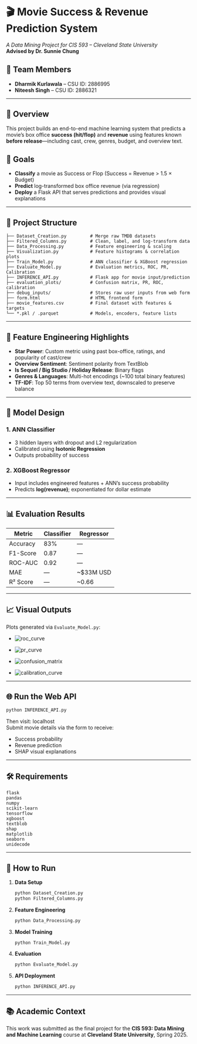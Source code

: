 # 🎬 Movie Success & Revenue Prediction System

*A Data Mining Project for CIS 593 – Cleveland State University*  
**Advised by Dr. Sunnie Chung**

## 👥 Team Members
- **Dharmik Kurlawala** – CSU ID: 2886995
- **Niteesh Singh** – CSU ID: 2886321

---

## 📌 Overview

This project builds an end-to-end machine learning system that predicts a movie’s box office **success (hit/flop)** and **revenue** using features known **before release**—including cast, crew, genres, budget, and overview text.

## 🎯 Goals

- **Classify** a movie as Success or Flop (Success = Revenue > 1.5 × Budget)
- **Predict** log-transformed box office revenue (via regression)
- **Deploy** a Flask API that serves predictions and provides visual explanations

---

## 📂 Project Structure

```
├── Dataset_Creation.py         # Merge raw TMDB datasets
├── Filtered_Columns.py         # Clean, label, and log-transform data
├── Data_Processing.py          # Feature engineering & scaling
├── Visualization.py            # Feature histograms & correlation plots
├── Train_Model.py              # ANN classifier & XGBoost regression
├── Evaluate_Model.py           # Evaluation metrics, ROC, PR, Calibration
├── INFERENCE_API.py            # Flask app for movie input/prediction
├── evaluation_plots/           # Confusion matrix, PR, ROC, calibration
├── debug_inputs/               # Stores raw user inputs from web form
├── form.html                   # HTML frontend form
├── movie_features.csv          # Final dataset with features & targets
└── *.pkl / .parquet            # Models, encoders, feature lists
```

---

## 🧠 Feature Engineering Highlights

- **Star Power**: Custom metric using past box-office, ratings, and popularity of cast/crew
- **Overview Sentiment**: Sentiment polarity from TextBlob
- **Is Sequel / Big Studio / Holiday Release**: Binary flags
- **Genres & Languages**: Multi-hot encodings (~100 total binary features)
- **TF-IDF**: Top 50 terms from overview text, downscaled to preserve balance

---

## 🧪 Model Design

### 1. ANN Classifier
- 3 hidden layers with dropout and L2 regularization
- Calibrated using **Isotonic Regression**
- Outputs probability of success

### 2. XGBoost Regressor
- Input includes engineered features + ANN’s success probability
- Predicts **log(revenue)**; exponentiated for dollar estimate

---

## 📊 Evaluation Results

| Metric        | Classifier  | Regressor      |
|---------------|-------------|----------------|
| Accuracy      | 83%         | —              |
| F1-Score      | 0.87        | —              |
| ROC-AUC       | 0.92        | —              |
| MAE           | —           | ~$33M USD      |
| R² Score      | —           | ~0.66          |

---

## 📈 Visual Outputs

Plots generated via `Evaluate_Model.py`:
- ![roc_curve](https://github.com/user-attachments/assets/6f178afc-0d1c-4597-8303-53a5c5f2cf78)

- ![pr_curve](https://github.com/user-attachments/assets/db9101a7-4419-43c3-8f6d-b2716a925582)

- ![confusion_matrix](https://github.com/user-attachments/assets/7da2ac1d-ad53-4580-b41f-ae75911a078a)

- ![calibration_curve](https://github.com/user-attachments/assets/3654c1f3-2a09-431f-b31f-d74cf7f2189e)


---

## 🌐 Run the Web API

```bash
python INFERENCE_API.py
```

Then visit: localhost  
Submit movie details via the form to receive:
- Success probability
- Revenue prediction
- SHAP visual explanations

---

## 🛠 Requirements

```
flask
pandas
numpy
scikit-learn
tensorflow
xgboost
textblob
shap
matplotlib
seaborn
unidecode
```

---

## 🧪 How to Run

1. **Data Setup**
    ```bash
    python Dataset_Creation.py
    python Filtered_Columns.py
    ```
2. **Feature Engineering**
    ```bash
    python Data_Processing.py
    ```

3. **Model Training**
    ```bash
    python Train_Model.py
    ```

4. **Evaluation**
    ```bash
    python Evaluate_Model.py
    ```

5. **API Deployment**
    ```bash
    python INFERENCE_API.py
    ```

---

## 📚 Academic Context

This work was submitted as the final project for the **CIS 593: Data Mining and Machine Learning** course at **Cleveland State University**, Spring 2025.
